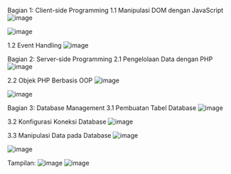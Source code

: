 Bagian 1: Client-side Programming
1.1 Manipulasi DOM dengan JavaScript
  ![image](https://github.com/user-attachments/assets/d313f0e5-6027-4b0f-972b-f9a766d5aaa3)

  ![image](https://github.com/user-attachments/assets/4cbbb981-6fb8-4e5e-9a0c-7da095ed0275)

1.2 Event Handling
  ![image](https://github.com/user-attachments/assets/8668c68f-4c28-4d3e-bbc0-ce4edb177c56)

Bagian 2: Server-side Programming
2.1 Pengelolaan Data dengan PHP
  ![image](https://github.com/user-attachments/assets/38396698-2f60-4b62-a146-43806488852b)

2.2 Objek PHP Berbasis OOP
  ![image](https://github.com/user-attachments/assets/60ca758e-c534-4f53-9dcb-5b06600facb8)

  ![image](https://github.com/user-attachments/assets/9ebbc1cc-1da6-4ee2-86c8-c959f81a736e)

Bagian 3: Database Management
3.1 Pembuatan Tabel Database
  ![image](https://github.com/user-attachments/assets/b59be2cb-0b85-4fb3-8660-d9abb3f36772)

3.2 Konfigurasi Koneksi Database
  ![image](https://github.com/user-attachments/assets/175f7848-8b9a-46b2-a84a-50edcd33ed12)

3.3 Manipulasi Data pada Database
  ![image](https://github.com/user-attachments/assets/555e91fb-15e9-4346-9548-fb218fbb23e4)

  ![image](https://github.com/user-attachments/assets/23b5c077-1236-4148-8843-6a1e43c91121)

Tampilan:
![image](https://github.com/user-attachments/assets/5166cd87-32d6-434b-aecd-07eb41efb882)
![image](https://github.com/user-attachments/assets/1248729a-e80c-461d-82b7-a76f2b410162)
